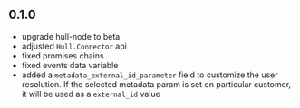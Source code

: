 ## 0.1.0

- upgrade hull-node to beta
- adjusted `Hull.Connector` api
- fixed promises chains
- fixed events data variable
- added a `metadata_external_id_parameter` field to customize the user resolution. If the selected metadata param is set on particular customer, it will be used as a `external_id` value
